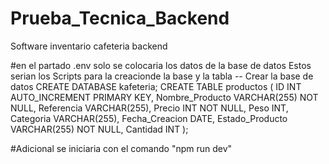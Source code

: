 # Prueba_Tecnica_Backend
Software inventario cafeteria backend

#en el partado .env solo se colocaria los datos de la base de datos 
Estos serian los Scripts para la creacionde la base y la tabla 
-- Crear la base de datos
CREATE DATABASE kafeteria;
CREATE TABLE productos (
    ID INT AUTO_INCREMENT PRIMARY KEY,
    Nombre_Producto VARCHAR(255) NOT NULL,
    Referencia VARCHAR(255),
    Precio INT NOT NULL,
    Peso INT,
    Categoria VARCHAR(255),
    Fecha_Creacion DATE,
    Estado_Producto VARCHAR(255) NOT NULL,
    Cantidad INT
);

#Adicional se iniciaria con el comando "npm run dev"
